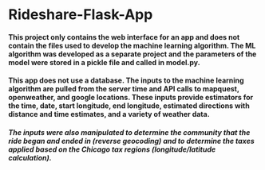 # Rideshare-Flask-App
#### This project only contains the web interface for an app and does not contain the files used to develop the machine learning algorithm.  The ML algorithm was developed as a separate project and the parameters of the model were stored in a pickle file and called in model.py.

#### This app does not use a database.  The inputs to the machine learning algorithm are pulled from the server time and API calls to mapquest, openweather, and google locations.  These inputs provide estimators for the time, date, start longitude, end longitude, estimated directions with distance and time estimates, and a variety of weather data.  

##### The inputs were also manipulated to determine the community that the ride began and ended in (reverse geocoding) and to determine the taxes applied based on the Chicago tax regions (longitude/latitude calculation).
